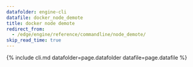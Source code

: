 ```yaml
---
datafolder: engine-cli
datafile: docker_node_demote
title: docker node demote
redirect_from:
  - /edge/engine/reference/commandline/node_demote/
skip_read_time: true
---
```

<!--
Sorry, but the contents of this page are automatically generated from
Docker's source code. If you want to suggest a change to the text that appears
here, you'll need to find the string by searching this repo:

https://github.com/docker/cli
-->
{% include cli.md datafolder=page.datafolder datafile=page.datafile %}
